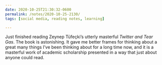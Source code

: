 ```yaml
---
date: 2020-10-25T21:30:32-0600
permalink: /notes/2020-10-25-2130/
tags: [social media, reading notes, learning]

---
```


Just finished reading Zeynep Tüfeçki’s utterly masterful <cite>Twitter and Tear Gas</cite>. The book is astonishing. It gave me better frames for thinking about a great many things I’ve been thinking about for a long time now, and it is a masterful work of academic scholarship presented in a way that just about anyone could read.
